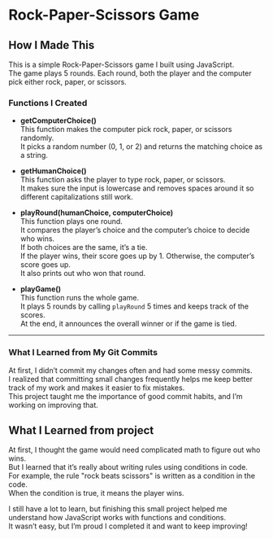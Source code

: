 # Rock-Paper-Scissors Game

## How I Made This

This is a simple Rock-Paper-Scissors game I built using JavaScript.  
The game plays 5 rounds. Each round, both the player and the computer pick either rock, paper, or scissors.

### Functions I Created

- **getComputerChoice()**  
  This function makes the computer pick rock, paper, or scissors randomly.  
  It picks a random number (0, 1, or 2) and returns the matching choice as a string.

- **getHumanChoice()**  
  This function asks the player to type rock, paper, or scissors.  
  It makes sure the input is lowercase and removes spaces around it so different capitalizations still work.

- **playRound(humanChoice, computerChoice)**  
  This function plays one round.  
  It compares the player’s choice and the computer’s choice to decide who wins.  
  If both choices are the same, it’s a tie.  
  If the player wins, their score goes up by 1. Otherwise, the computer’s score goes up.  
  It also prints out who won that round.

- **playGame()**  
  This function runs the whole game.  
  It plays 5 rounds by calling `playRound` 5 times and keeps track of the scores.  
  At the end, it announces the overall winner or if the game is tied.

---

### What I Learned from My Git Commits

At first, I didn’t commit my changes often and had some messy commits.  
I realized that committing small changes frequently helps me keep better track of my work and makes it easier to fix mistakes.  
This project taught me the importance of good commit habits, and I’m working on improving that.

## What I Learned from project

At first, I thought the game would need complicated math to figure out who wins.  
But I learned that it’s really about writing rules using conditions in code.  
For example, the rule "rock beats scissors" is written as a condition in the code.  
When the condition is true, it means the player wins.

I still have a lot to learn, but finishing this small project helped me understand how JavaScript works with functions and conditions.  
It wasn’t easy, but I’m proud I completed it and want to keep improving!
